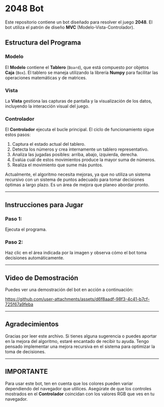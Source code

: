 # 2048 Bot

Este repositorio contiene un bot diseñado para resolver el juego **2048**. El bot utiliza el patrón de diseño **MVC** (Modelo-Vista-Controlador).

## Estructura del Programa

### Modelo
El **Modelo** contiene el **Tablero** (`Board`), que está compuesto por objetos **Caja** (`Box`). El tablero se maneja utilizando la librería **Numpy** para facilitar las operaciones matemáticas y de matrices.

### Vista
La **Vista** gestiona las capturas de pantalla y la visualización de los datos, incluyendo la interacción visual del juego.

### Controlador
El **Controlador** ejecuta el bucle principal. El ciclo de funcionamiento sigue estos pasos:
1. Captura el estado actual del tablero.
2. Detecta los números y crea internamente un tablero representativo.
3. Analiza las jugadas posibles: arriba, abajo, izquierda, derecha.
4. Evalúa cuál de estos movimientos produce la mayor suma de números.
5. Realiza el movimiento que sume más puntos.

Actualmente, el algoritmo necesita mejoras, ya que no utiliza un sistema recursivo con un sistema de puntos adecuado para tomar decisiones óptimas a largo plazo. Es un área de mejora que planeo abordar pronto.

---

## Instrucciones para Jugar

### Paso 1:
Ejecuta el programa.

### Paso 2:
Haz clic en el área indicada por la imagen y observa cómo el bot toma decisiones automáticamente.

---

## Video de Demostración

Puedes ver una demostración del bot en acción a continuación:

https://github.com/user-attachments/assets/d6f8aadf-98f3-4c41-b7cf-725f67a9feba

---

## Agradecimientos

Gracias por leer este archivo. Si tienes alguna sugerencia o puedes aportar en la mejora del algoritmo, estaré encantado de recibir tu ayuda. Tengo pensado implementar una mejora recursiva en el sistema para optimizar la toma de decisiones.

---

## IMPORTANTE

Para usar este bot, ten en cuenta que los colores pueden variar dependiendo del navegador que utilices. Asegúrate de que los controles mostrados en el **Controlador** coincidan con los valores RGB que ves en tu navegador.

